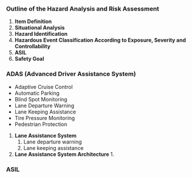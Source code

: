 ### Outline of the Hazard Analysis and Risk Assessment

1. **Item Definition**
2. **Situational Analysis**
3. **Hazard Identification**
4. **Hazardous Event Classification According to Exposure, Severity and Controllability**
5. **ASIL**
6. **Safety Goal**

### ADAS (Advanced Driver Assistance System)
-   Adaptive Cruise Control
-   Automatic Parking
-   Blind Spot Monitoring
-   Lane Departure Warning
-   Lane Keeping Assistance
-   Tire Pressure Monitoring
-   Pedestrian Protection

1. **Lane Assistance System**
	1. Lane departure warning
	2. Lane keeping assistance
2. **Lane Assistance System Architecture**
	1. 
### ASIL
	
<!--stackedit_data:
eyJoaXN0b3J5IjpbLTgwNDk4MDI5NywxMzQxODU2MTMzLC0xNj
M5MDg3MjUwLDE1ODkwOTcyNzNdfQ==
-->